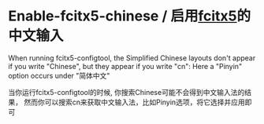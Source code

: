 # Enable-fcitx5-chinese / 启用[fcitx5](https://nixos.wiki/wiki/Fcitx5)的中文输入

When running fcitx5-configtool, the Simplified Chinese layouts don't appear if
you write "Chinese", but they appear if you write "cn": Here a "Pinyin" option
occurs under "简体中文"

当你运行fcitx5-configtool的时候, 你搜索Chinese可能不会得到中文输入法的结果，
然而你可以搜索cn来获取中文输入法，比如Pinyin选项，将它选择并应用即可

